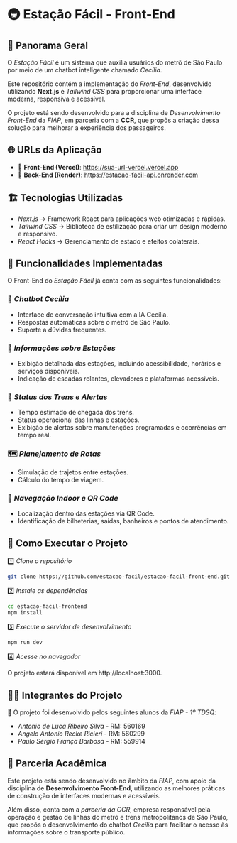# 🚇 Estação Fácil - Front-End

## 📌 Panorama Geral

O _Estação Fácil_ é um sistema que auxilia usuários do metrô de São Paulo por meio de um chatbot inteligente chamado _Cecília_.

Este repositório contém a implementação do _Front-End_, desenvolvido utilizando **Next.js** e _Tailwind CSS_ para proporcionar uma interface moderna, responsiva e acessível.

O projeto está sendo desenvolvido para a disciplina de _Desenvolvimento Front-End_ da _FIAP_, em parceria com a **CCR**, que propôs a criação dessa solução para melhorar a experiência dos passageiros.

## 🌐 URLs da Aplicação

- 🔗 **Front-End (Vercel)**: https://sua-url-vercel.vercel.app
- 🔗 **Back-End (Render)**: https://estacao-facil-api.onrender.com

## 🏗️ Tecnologias Utilizadas

- _Next.js_ → Framework React para aplicações web otimizadas e rápidas.
- _Tailwind CSS_ → Biblioteca de estilização para criar um design moderno e responsivo.
- _React Hooks_ → Gerenciamento de estado e efeitos colaterais.

## 🔧 Funcionalidades Implementadas

O Front-End do _Estação Fácil_ já conta com as seguintes funcionalidades:

### 🎤 _Chatbot Cecília_

- Interface de conversação intuitiva com a IA Cecília.
- Respostas automáticas sobre o metrô de São Paulo.
- Suporte a dúvidas frequentes.

### 🏢 _Informações sobre Estações_

- Exibição detalhada das estações, incluindo acessibilidade, horários e serviços disponíveis.
- Indicação de escadas rolantes, elevadores e plataformas acessíveis.

### 🚆 _Status dos Trens e Alertas_

- Tempo estimado de chegada dos trens.
- Status operacional das linhas e estações.
- Exibição de alertas sobre manutenções programadas e ocorrências em tempo real.

### 🗺️ _Planejamento de Rotas_

- Simulação de trajetos entre estações.
- Cálculo do tempo de viagem.

### 📌 _Navegação Indoor e QR Code_

- Localização dentro das estações via QR Code.
- Identificação de bilheterias, saídas, banheiros e pontos de atendimento.

## 🚀 Como Executar o Projeto

1️⃣ _Clone o repositório_

```sh
git clone https://github.com/estacao-facil/estacao-facil-front-end.git
```

2️⃣ _Instale as dependências_

```sh
cd estacao-facil-frontend
npm install
```

3️⃣ _Execute o servidor de desenvolvimento_

```sh
npm run dev
```

4️⃣ _Acesse no navegador_

O projeto estará disponível em http://localhost:3000.

## 🧑‍💻 Integrantes do Projeto

👥 O projeto foi desenvolvido pelos seguintes alunos da _FIAP - 1º TDSQ_:

- _Antonio de Luca Ribeiro Silva_ - RM: 560169
- _Angelo Antonio Recke Ricieri_ - RM: 560299
- _Paulo Sérgio França Barbosa_ - RM: 559914

## 🏫 Parceria Acadêmica

Este projeto está sendo desenvolvido no âmbito da _FIAP_, com apoio da disciplina de **Desenvolvimento Front-End**,
utilizando as melhores práticas de construção de interfaces modernas e acessíveis.

Além disso, conta com a _parceria da CCR_, empresa responsável pela operação e gestão de linhas do metrô e trens metropolitanos de São Paulo,
que propôs o desenvolvimento do chatbot _Cecília_ para facilitar o acesso às informações sobre o transporte público.
